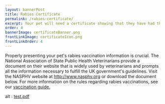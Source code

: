 ```yaml
---
layout: bannerPost
title: Rabies Certificate
permalink: /rabies-certificate/
excerpt: Your pet will need a certificate showing that they have had their rabies vaccination.  Here’s an example of what a rabies certificate looks like
order: 4
bannerImage: certificateBanner.png
frontLinkImage: certificateIcon.png
frontLinkOrder: 4
---
```


Properly presenting your pet's rabies vaccination information is crucial.  The National Association of State Public Health Veterinarians provide a document on their website that is widely used by veterinarians and prompts all the information necessary to fulfill the UK government's guidelines.  Visit the NASPHV website at http://www.nasphv.org or download the document below.  For more information on the rules regarding rabies vaccinations, see our <a href="/rabies-vaccination-information">vaccination guide.</a>

<div>
<object data="/assets/pdf/rabies_certificate.pdf" type="application/pdf" width="600" height="700">
alt : <a href="/assets/pdf/rabies_certificate.pdf">test.pdf</a>
</object>
</div> 